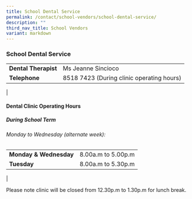 ```yaml
---
title: School Dental Service
permalink: /contact/school-vendors/school-dental-service/
description: ""
third_nav_title: School Vendors
variant: markdown
---
```

### **School Dental Service**


|  |  |
|---|---|
| **Dental Therapist** | Ms Jeanne Sincioco |
| **Telephone** | 8518 7423 (During clinic operating hours) |
|

#### **Dental Clinic Operating Hours**
##### **During School Term**
###### Monday to Wednesday (alternate week): 

|  |  |
|---|---|
| **Monday & Wednesday** | 8.00a.m to 5.00p.m   |
| **Tuesday** | 8.00a.m to 5.30p.m |
|

Please note clinic will be closed from 12.30p.m to 1.30p.m for lunch break.